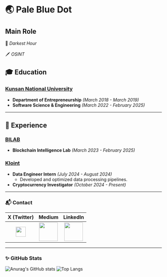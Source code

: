 # 🌏 Pale Blue Dot

## Main Role
  🔭 *Darkest Hour*
  <br> </br>
  🗡 *OSINT*

## 🎓 Education
### [Kunsan National University](https://www.kunsan.ac.kr/en/index.kunsan)

- **Department of Entrepreneurship** *(March 2018 - March 2019)*
- **Software Science & Engineering** *(March 2022 - February 2025)*

---

## 💼 Experience
### [BILAB](https://slime-death-220.notion.site/Bl-Lab-a0e7f2fa12284a32842e3acc45a9973b)
- **Blockchain Intelligence Lab** *(March 2023 - February 2025)*

### [Kloint](https://www.kloint.co.kr/)
- **Data Engineer Intern** *(July 2024 - August 2024)*
  - Developed and optimized data processing pipelines.
- **Cryptocurrency Investigator** *(October 2024 - Present)*

---

### 📬 Contact

| X (Twitter) | Medium | LinkedIn |
|:---:|:---:|:---:|
| <a href="https://x.com/lala71001"><img width="32" src="https://img.shields.io/badge/X-1DA1F2?style=for-the-badge&logo=x&logoColor=white"></a> | <a href="https://medium.com/@wnswns1946"><img width="60" src="https://img.shields.io/badge/Medium-12100E?style=for-the-badge&logo=medium&logoColor=white"></a> | <a href="https://www.linkedin.com/in/%EC%84%B1%EC%A4%80-%EA%B0%95-9b665a309/"><img width="60" src="https://img.shields.io/badge/LinkedIn-0A66C2?style=for-the-badge&logo=linkedin&logoColor=white"></a> |

---

### ✨ **GitHub Stats**

![Anurag's GitHub stats](https://github-readme-stats-sigma-five.vercel.app/api?username=lala-david&show_icons=true&theme=vue) 
![Top Langs](https://github-readme-stats-sigma-five.vercel.app/api/top-langs/?username=lala-david&layout=compact&theme=vue)

